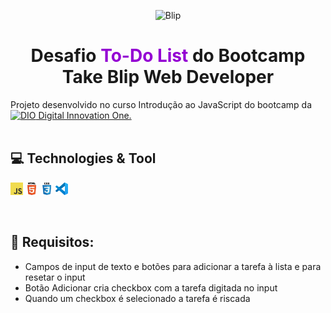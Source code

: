 <!--Banner session-->
<p align="center">
  <img src="https://i.postimg.cc/JzpR616z/995e4a20-0e54-48e9-8e96-f3a581f32ebf.png" alt="Blip" width="200">
</p>

<!--About session-->
<h1 align="center">Desafio <span style="color: DarkViolet;">To-Do List</span> do Bootcamp Take Blip Web Developer</h1>
<p>Projeto desenvolvido no curso Introdução ao JavaScript do bootcamp da <a href="https://digitalinnovation.one/"><img src="https://hermes.digitalinnovation.one/assets/diome/logo.svg" alt="DIO" tittle="Digital Innovation One" width="40"> Digital Innovation One.</a>
<br><br>

<!-- Languages icons -->
<h2> 💻 Technologies & Tool </h2>
<p align="left">
  <code><img height="20" src="https://raw.githubusercontent.com/github/explore/80688e429a7d4ef2fca1e82350fe8e3517d3494d/topics/javascript/javascript.png"></code>
  <code><img height="20" src="https://raw.githubusercontent.com/github/explore/80688e429a7d4ef2fca1e82350fe8e3517d3494d/topics/html/html.png"></code>
  <code><img height="20" src="https://raw.githubusercontent.com/github/explore/80688e429a7d4ef2fca1e82350fe8e3517d3494d/topics/css/css.png"></code>
  <code><img height="20" src="https://raw.githubusercontent.com/github/explore/80688e429a7d4ef2fca1e82350fe8e3517d3494d/topics/visual-studio-code/visual-studio-code.png"></code>
</p><br>

<!-- Projects -->
<h2> 🎯 Requisitos: </h2>

- Campos de input de texto e botões para adicionar a tarefa à lista e para resetar o input
- Botão Adicionar cria checkbox com a tarefa digitada no input
- Quando um checkbox é selecionado a tarefa é riscada
